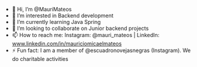 - 👋 Hi, I’m @MauriMateos
- 👀 I’m interested in Backend development
- 🌱 I’m currently learning Java Spring 
- 💞️ I’m looking to collaborate on Junior backend projects
- 📫 How to reach me:
 Instagram: @mauri_mateos
| LinkedIn: www.linkedin.com/in/mauriciomicaelmateos
- ⚡ Fun fact: I am a member of @escuadronovejasnegras (Instagram). We do charitable activities 

<!---
MauriMateos/MauriMateos is a ✨ special ✨ repository because its `README.md` (this file) appears on your GitHub profile.
You can click the Preview link to take a look at your changes.
--->
